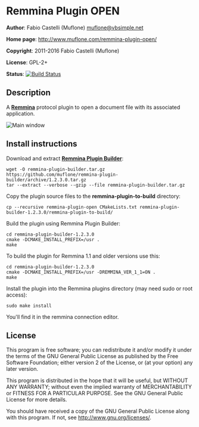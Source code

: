 # Remmina Plugin OPEN

**Author**: Fabio Castelli (Muflone) <muflone@vbsimple.net>

**Home page**: http://www.muflone.com/remmina-plugin-open/

**Copyright**: 2011-2016 Fabio Castelli (Muflone)

**License**: GPL-2+

**Status**: [![Build Status](https://travis-ci.org/muflone/remmina-plugin-open.svg?branch=master)](https://travis-ci.org/muflone/remmina-plugin-open)

## Description

A [**Remmina**](https://github.com/freerdp/remmina) protocol plugin to open a
document file with its associated application.

![Main window](http://www.muflone.com/resources/remmina-plugin-open/archive/latest/english/general.png)

## Install instructions

Download and extract [**Remmina Plugin Builder**](https://github.com/muflone/remmina-plugin-builder/releases/):

    wget -O remmina-plugin-builder.tar.gz https://github.com/muflone/remmina-plugin-builder/archive/1.2.3.0.tar.gz
    tar --extract --verbose --gzip --file remmina-plugin-builder.tar.gz

Copy the plugin source files to the **remmina-plugin-to-build** directory:

    cp --recursive remmina-plugin-open CMakeLists.txt remmina-plugin-builder-1.2.3.0/remmina-plugin-to-build/

Build the plugin using Remmina Plugin Builder:

    cd remmina-plugin-builder-1.2.3.0
    cmake -DCMAKE_INSTALL_PREFIX=/usr .
    make

To build the plugin for Remmina 1.1 and older versions use this:

    cd remmina-plugin-builder-1.2.3.0
    cmake -DCMAKE_INSTALL_PREFIX=/usr -DREMMINA_VER_1_1=ON .
    make

Install the plugin into the Remmina plugins directory (may need sudo or root
access):

    sudo make install

You'll find it in the remmina connection editor.

## License

This program is free software; you can redistribute it and/or modify
it under the terms of the GNU General Public License as published by
the Free Software Foundation; either version 2 of the License, or
(at your option) any later version.

This program is distributed in the hope that it will be useful, but WITHOUT
ANY WARRANTY; without even the implied warranty of MERCHANTABILITY or
FITNESS FOR A PARTICULAR PURPOSE.  See the GNU General Public License for
more details.

You should have received a copy of the GNU General Public License
along with this program.  If not, see <http://www.gnu.org/licenses/>.

